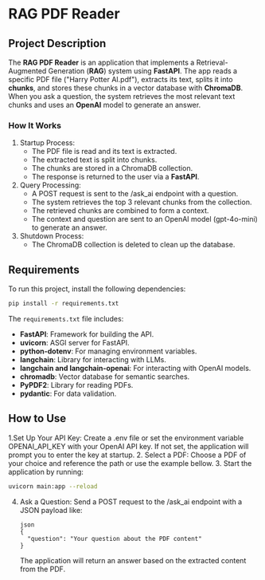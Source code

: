 # RAG PDF Reader

## Project Description
The **RAG PDF Reader** is an application that implements a Retrieval-Augmented Generation (**RAG**) system using **FastAPI**. The app reads a specific PDF file ("Harry Potter AI.pdf"), extracts its text, splits it into **chunks**, and stores these chunks in a vector database with **ChromaDB**. When you ask a question, the system retrieves the most relevant text chunks and uses an **OpenAI** model to generate an answer.

### How It Works
1. Startup Process:
   - The PDF file is read and its text is extracted.
   - The extracted text is split into chunks.
   - The chunks are stored in a ChromaDB collection.
   - The response is returned to the user via a **FastAPI**.
2. Query Processing:
   - A POST request is sent to the /ask_ai endpoint with a question.
   - The system retrieves the top 3 relevant chunks from the collection.
   - The retrieved chunks are combined to form a context.
   - The context and question are sent to an OpenAI model (gpt-4o-mini) to generate an answer.
3. Shutdown Process:
   - The ChromaDB collection is deleted to clean up the database.

## Requirements
To run this project, install the following dependencies:

```bash
pip install -r requirements.txt
```

The `requirements.txt` file includes:
- **FastAPI**: Framework for building the API.
- **uvicorn**: ASGI server for FastAPI.
- **python-dotenv**: For managing environment variables.
- **langchain**: Library for interacting with LLMs.
- **langchain and langchain-openai**: For interacting with OpenAI models.
- **chromadb**: Vector database for semantic searches.
- **PyPDF2**: Library for reading PDFs.
- **pydantic**: For data validation.

## How to Use
1.Set Up Your API Key:
    Create a .env file or set the environment variable OPENAI_API_KEY with your OpenAI API key.
    If not set, the application will prompt you to enter the key at startup.
2. Select a PDF:
   Choose a PDF of your choice and reference the path or use the example bellow.
3. Start the application by running:
   ```bash
   uvicorn main:app --reload
   ```
4. Ask a Question:
   Send a POST request to the /ask_ai endpoint with a JSON payload like:
   ```
   json
   {
     "question": "Your question about the PDF content"
   }
   ```
   The application will return an answer based on the extracted content from the PDF.
